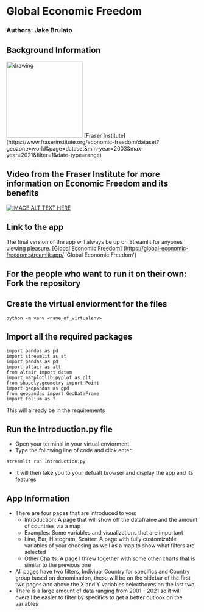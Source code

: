 # Global Economic Freedom
### Authors: Jake Brulato

## Background Information
<img src="https://upload.wikimedia.org/wikipedia/commons/thumb/1/1b/Fraser_Institute_logo.svg/1200px-Fraser_Institute_logo.svg.png" alt="drawing" width="200" height = "200"/>
[Fraser Institute](https://www.fraserinstitute.org/economic-freedom/dataset?geozone=world&page=dataset&min-year=2003&max-year=2021&filter=1&date-type=range)

## Video from the Fraser Institute for more information on Economic Freedom and its benefits
[![IMAGE ALT TEXT HERE](https://img.youtube.com/vi/3_HnZa2XSrc/0.jpg)](https://www.youtube.com/watch?v=3_HnZa2XSrc)


## Link to the app
The final version of the app will always be  up on Streamlit for anyones viewing pleasure.
[Global Economic Freedom] (https://global-economic-freedom.streamlit.app/ 'Global Economic Freedom')


## For the people who want to run it on their own: Fork the repository

## Create the virtual enviorment for the files
```
python -m venv <name_of_virtualenv>
```

## Import all the required packages
```
import pandas as pd
import streamlit as st
import pandas as pd
import altair as alt
from altair import datum
import matplotlib.pyplot as plt
from shapely.geometry import Point
import geopandas as gpd
from geopandas import GeoDataFrame
import folium as f
```

This will already be in the requirements

## Run the Introduction.py file
- Open your terminal in your virtual enviorment
- Type the following line of code and click enter:
```
streamlit run Introduction.py
```
- It will then take you to your defualt browser and display the app and its features

## App Information
- There are four pages that are introduced to you:
    - Introduction: A page that will show off the dataframe and the amount of countries via a map
    - Examples: Some variables and visualizations that are important 
    - Line, Bar, Histogram, Scatter: A page with fully customizable variables of your choosing as well as a map to show what filters are selected
    - Other Charts: A page I threw together with some other charts that is similar to the previous one
- All pages have two filters, Indiviual Country for specifics and Country group based on denomination, these will be on the sidebar of the first two pages and above the X and Y variables selectboxes on the last two.
- There is a large amount of data ranging from 2001 - 2021 so it will overall be easier to filter by specifics to get a better outlook on the variables


